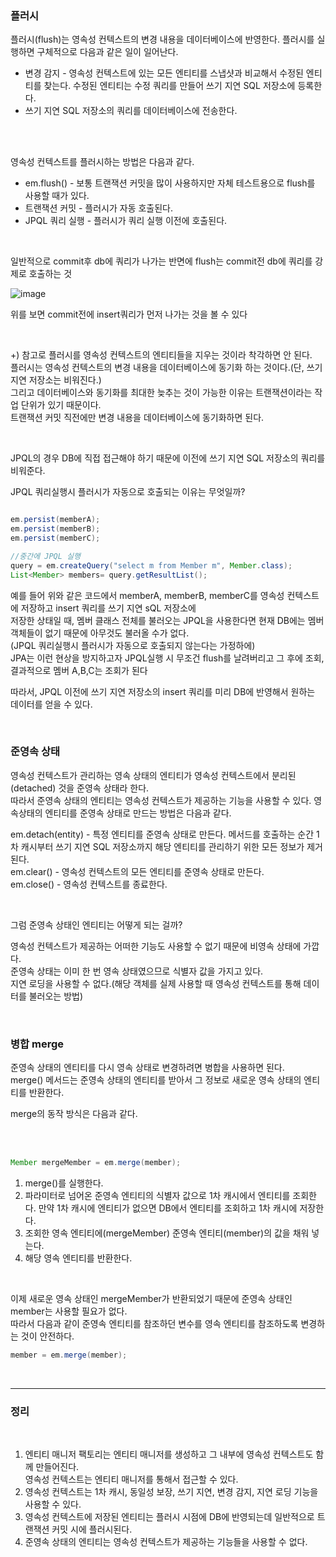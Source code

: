 ### 플러시

플러시(flush)는 영속성 컨텍스트의 변경 내용을 데이터베이스에 반영한다. 플러시를 실행하면 구체적으로 다음과 같은 일이 일어난다.

* 변경 감지 - 영속성 컨텍스트에 있는 모든 엔티티를 스냅샷과 비교해서 수정된 엔티티를 찾는다. 수정된 엔티티는 수정 쿼리를 만들어 쓰기 지연 SQL 저장소에 등록한다.
* 쓰기 지연 SQL 저장소의 쿼리를 데이터베이스에 전송한다.

<br/><br/>

영속성 컨텍스트를 플러시하는 방법은 다음과 같다.
* em.flush() - 보통 트랜잭션 커밋을 많이 사용하지만 자체 테스트용으로 flush를 사용할 때가 있다.
* 트랜잭션 커밋 - 플러시가 자동 호출된다.
* JPQL 쿼리 실행 - 플러시가 쿼리 실행 이전에 호출된다.

<br/>

일반적으로 commit후 db에 쿼리가 나가는 반면에 flush는 commit전 db에 쿼리를 강제로 호출하는 것

![image](https://user-images.githubusercontent.com/78454649/203839855-e4a067d9-ec76-4c32-8513-e507e10b083b.png)

위를 보면 commit전에 insert쿼리가 먼저 나가는 것을 볼 수 있다



<br/>


+) 참고로 플러시를 영속성 컨텍스트의 엔티티들을 지우는 것이라 착각하면 안 된다. <br/>
플러시는 영속성 컨텍스트의 변경 내용을 데이터베이스에 동기화 하는 것이다.(단, 쓰기 지연 저장소는 비워진다.)  <br/>
그리고 데이터베이스와 동기화를 최대한 늦추는 것이 가능한 이유는 트랜잭션이라는 작업 단위가 있기 때문이다. <br/>
트랜잭션 커밋 직전에만 변경 내용을 데이터베이스에 동기화하면 된다.

<br/>

JPQL의 경우 DB에 직접 접근해야 하기 때문에 이전에 쓰기 지연 SQL 저장소의 쿼리를 비워준다.

JPQL 쿼리실행시 플러시가 자동으로 호출되는 이유는 무엇일까?

```java

em.persist(memberA);
em.persist(memberB);
em.persist(memberC);

//중간에 JPQL 실행
query = em.createQuery("select m from Member m", Member.class);
List<Member> members= query.getResultList();

```

예를 들어 위와 같은 코드에서 memberA, memberB, memberC를 영속성 컨텍스트에 저장하고 insert 쿼리를 쓰기 지연 sQL 저장소에 <br/>
저장한 상태일 때, 멤버 클래스 전체를 불러오는 JPQL을 사용한다면 현재 DB에는 멤버 객체들이 없기 때문에 아무것도 불러올 수가 없다. <br/>
(JPQL 쿼리실행시 플러시가 자동으로 호출되지 않는다는 가정하에)<br/>
JPA는 이런 현상을 방지하고자 JPQL실행 시 무조건 flush를 날려버리고 그 후에 조회, 결과적으로 멤버 A,B,C는 조회가 된다

따라서, JPQL 이전에 쓰기 지연 저장소의 insert 쿼리를 미리 DB에 반영해서 원하는 데이터를 얻을 수 있다. 

<br/>

### 준영속 상태

영속성 컨텍스트가 관리하는 영속 상태의 엔티티가 영속성 컨텍스트에서 분리된(detached) 것을 준영속 상태라 한다.  <br/>
따라서 준영속 상태의 엔티티는 영속성 컨텍스트가 제공하는 기능을 사용할 수 있다. 영속상태의 엔티티를 준영속 상태로 만드는 방법은 다음과 같다. <br/>

em.detach(entity) - 특정 엔티티를 준영속 상태로 만든다. 메서드를 호출하는 순간 1차 캐시부터 쓰기 지연 SQL 저장소까지 해당 엔티티를 관리하기 위한 모든 정보가 제거된다.<br/>
em.clear() - 영속성 컨텍스트의 모든 엔티티를 준영속 상태로 만든다.<br/>
em.close() - 영속성 컨텍스트를 종료한다.<br/>

<br/>

그럼 준영속 상태인 엔티티는 어떻게 되는 걸까?

영속성 컨텍스트가 제공하는 어떠한 기능도 사용할 수 없기 때문에 비영속 상태에 가깝다. <br/>
준영속 상태는 이미 한 번 영속 상태였으므로 식별자 값을 가지고 있다. <br/>
지연 로딩을 사용할 수 없다.(해당 객체를 실제 사용할 때 영속성 컨텍스트를 통해 데이터를 불러오는 방법)

<br/>

### 병합 merge

준영속 상태의 엔티티를 다시 영속 상태로 변경하려면 병합을 사용하면 된다. <br/>
merge() 메서드는 준영속 상태의 엔티티를 받아서 그 정보로 새로운 영속 상태의 엔티티를 반환한다. 

merge의 동작 방식은 다음과 같다.

<br/><br/>

```java
Member mergeMember = em.merge(member);

```

1. merge()를 실행한다.
2. 파라미터로 넘어온 준영속 엔티티의 식별자 값으로 1차 캐시에서 엔티티를 조회한다. 만약 1차 캐시에 엔티티가 없으면 DB에서 엔티티를 조회하고 1차 캐시에 저장한다.
3. 조회한 영속 엔티티에(mergeMember) 준영속 엔티티(member)의 값을 채워 넣는다.
4. 해당 영속 엔티티를 반환한다.

<br/>

이제 새로운 영속 상태인 mergeMember가 반환되었기 때문에 준영속 상태인 member는 사용할 필요가 없다. <br/>
따라서 다음과 같이 준영속 엔티티를 참조하던 변수를 영속 엔티티를 참조하도록 변경하는 것이 안전하다.

```java
member = em.merge(member);

```

<br/>

---

### 정리

<br/>

1. 엔티티 매니저 팩토리는 엔티티 매니저를 생성하고 그 내부에 영속성 컨텍스트도 함께 만들어진다. <br/>
영속성 컨텍스트는 엔티티 매니저를 통해서 접근할 수 있다.
2. 영속성 컨텍스트는 1차 캐시, 동일성 보장, 쓰기 지연, 변경 감지, 지연 로딩 기능을 사용할 수 있다. <br/>
3. 영속성 컨텍스트에 저장된 엔티티는 플러시 시점에 DB에 반영되는데 일반적으로 트랜잭션 커밋 시에 플러시된다. <br/>
4. 준영속 상태의 엔티티는 영속성 컨텍스트가 제공하는 기능들을 사용할 수 없다. <br/>
